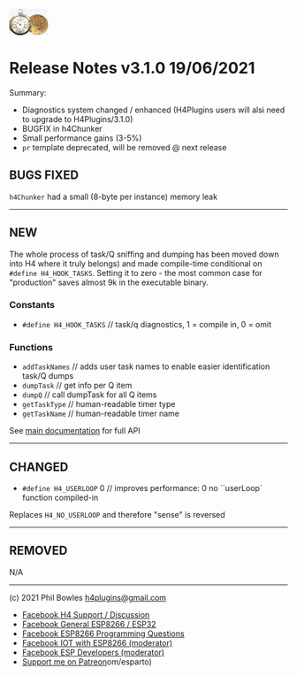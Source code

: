 ![H4P Flyer](/assets/h4sml.jpg) 

# Release Notes v3.1.0 19/06/2021

Summary:

* Diagnostics system changed / enhanced (H4Plugins users will alsi need to upgrade to H4Plugins/3.1.0)
* BUGFIX in h4Chunker
* Small performance gains (3-5%)
* `pr` template deprecated, will be removed @ next release

## **BUGS FIXED**

`h4Chunker` had a small (8-byte per instance) memory leak

---

## **NEW**

The whole process of task/Q sniffing and dumping has been moved down into H4 where it truly belongs) and made compile-time conditional on `#define H4_HOOK_TASKS`. Setting it to zero - the most common case for "production" saves almost 9k in the executable binary.

### Constants

* `#define H4_HOOK_TASKS` // task/q diagnostics, 1 = compile in, 0 = omit


### Functions

* `addTaskNames`    // adds user task names to enable easier identification task/Q dumps
* `dumpTask`        // get info per Q item
* `dumpQ`           // call dumpTask for all Q items
* `getTaskType`     // human-readable timer type
* `getTaskName`     // human-readable timer name

See [main documentation](../README.md) for full API

---

## **CHANGED**

* `#define H4_USERLOOP`       0 // improves performance: 0 no ``userLoop` function compiled-in

Replaces `H4_NO_USERLOOP` and therefore "sense" is reversed

---

## **REMOVED**

N/A

---

(c) 2021 Phil Bowles h4plugins@gmail.com

* [Facebook H4  Support / Discussion](https://www.facebook.com/groups/444344099599131/)
* [Facebook General ESP8266 / ESP32](https://www.facebook.com/groups/2125820374390340/)
* [Facebook ESP8266 Programming Questions](https://www.facebook.com/groups/esp8266questions/)
* [Facebook IOT with ESP8266 (moderator)](https://www.facebook.com/groups/1591467384241011/)
* [Facebook ESP Developers (moderator)](https://www.facebook.com/groups/ESP8266/)
* [Support me on Patreon](https://patreon.com/esparto)om/esparto)